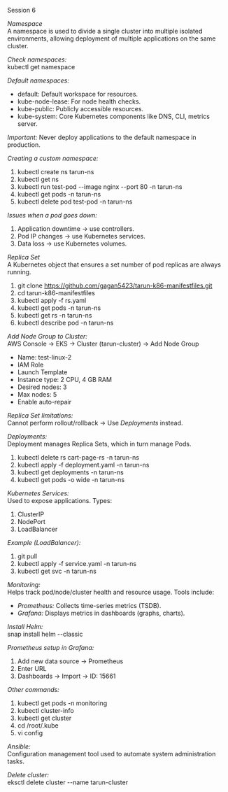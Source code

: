 Session 6

*Namespace*  
A namespace is used to divide a single cluster into multiple isolated environments, allowing deployment of multiple applications on the same cluster.

*Check namespaces:*  
kubectl get namespace

*Default namespaces:*  
- default: Default workspace for resources.  
- kube-node-lease: For node health checks.  
- kube-public: Publicly accessible resources.  
- kube-system: Core Kubernetes components like DNS, CLI, metrics server.

*Important:* Never deploy applications to the default namespace in production.

*Creating a custom namespace:*  
1. kubectl create ns tarun-ns  
2. kubectl get ns  
3. kubectl run test-pod --image nginx --port 80 -n tarun-ns  
4. kubectl get pods -n tarun-ns  
5. kubectl delete pod test-pod -n tarun-ns

*Issues when a pod goes down:*  
1. Application downtime → use controllers.  
2. Pod IP changes → use Kubernetes services.  
3. Data loss → use Kubernetes volumes.

*Replica Set*  
A Kubernetes object that ensures a set number of pod replicas are always running.

1. git clone https://github.com/gagan5423/tarun-k86-manifestfiles.git  
2. cd tarun-k86-manifestfiles  
3. kubectl apply -f rs.yaml  
4. kubectl get pods -n tarun-ns  
5. kubectl get rs -n tarun-ns  
6. kubectl describe pod <pod-name> -n tarun-ns

*Add Node Group to Cluster:*  
AWS Console → EKS → Cluster (tarun-cluster) → Add Node Group  
- Name: test-linux-2  
- IAM Role  
- Launch Template  
- Instance type: 2 CPU, 4 GB RAM  
- Desired nodes: 3  
- Max nodes: 5  
- Enable auto-repair

*Replica Set limitations:*  
Cannot perform rollout/rollback → Use *Deployments* instead.

*Deployments:*  
Deployment manages Replica Sets, which in turn manage Pods.

1. kubectl delete rs cart-page-rs -n tarun-ns  
2. kubectl apply -f deployment.yaml -n tarun-ns  
3. kubectl get deployments -n tarun-ns  
4. kubectl get pods -o wide -n tarun-ns

*Kubernetes Services:*  
Used to expose applications. Types:  
1. ClusterIP  
2. NodePort  
3. LoadBalancer

*Example (LoadBalancer):*  
1. git pull  
2. kubectl apply -f service.yaml -n tarun-ns  
3. kubectl get svc -n tarun-ns

*Monitoring:*  
Helps track pod/node/cluster health and resource usage. Tools include:

- *Prometheus:* Collects time-series metrics (TSDB).
- *Grafana:* Displays metrics in dashboards (graphs, charts).

*Install Helm:*  
snap install helm --classic

*Prometheus setup in Grafana:*  
1. Add new data source → Prometheus  
2. Enter URL  
3. Dashboards → Import → ID: 15661

*Other commands:*  
1. kubectl get pods -n monitoring  
2. kubectl cluster-info  
3. kubectl get cluster  
4. cd /root/.kube  
5. vi config

*Ansible:*  
Configuration management tool used to automate system administration tasks.

*Delete cluster:*  
eksctl delete cluster --name tarun-cluster
